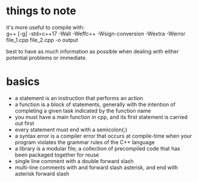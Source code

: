 # things to note
it's more useful to compile with:  
g++ [-g] -std=c++17 -Wall -Weffc++ -Wsign-conversion -Wextra -Werror file_1.cpp file_2.cpp -o output

best to have as much information as possible when dealing with either potential problems or immediate.

# basics
- a statement is an instruction that performs an action
- a function is a block of statements, generally with the intention of completing a given task indicated by the function name
- you must have a main function in cpp, and its first statement is carried out first
- every statement must end with a semicolon(;)
- a syntax error is a compiler error that occurs at compile-time when your program violates the grammar rules of the C++ language
- a library is a modular file; a collection of precompiled code that has been packaged together for reuse
- single line comment with a double forward slash
- multi-line comments with and forward slash asterisk, and end with asterisk forward slash